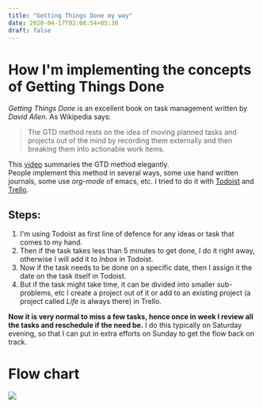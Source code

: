 ```yaml
---
title: "Getting Things Done my way"
date: 2020-04-17T02:08:54+05:30
draft: false
---
```


# How I'm implementing the concepts of Getting Things Done 
*Getting Things Done* is an excellent book on task management written by *David Allen*. As Wikipedia says:  
>The GTD method rests on the idea of moving planned tasks and projects out of the mind by recording them externally and then breaking them into actionable work items.   

This [video](https://youtu.be/gCswMsONkwY) summaries the GTD method elegantly.  
People implement this method in several ways, some use hand written journals, some use *org-mode* of emacs, etc. I tried to do it with [Todoist](https://todoist.com/) and [Trello](https://trello.com/).   
## Steps:  
1)  I'm using Todoist as first line of defence for any ideas or task that comes to my hand.    
2)  Then if the task takes less than 5 minutes to get done, I do it right away, otherwise I will add it to *Inbox* in Todoist.   
3)  Now if the task needs to be done on a specific date, then I assign it the date on the task itself in Todoist.  
4)  But if the task might take time, it can be divided into smaller sub-problems, etc I create a project out of it or add to an existing project (a project called *Life* is always there) in Trello.  

**Now it is very normal to miss a few tasks, hence once in week I review all the tasks and reschedule if the need be.** 
I do this typically on Saturday evening, so that I can put in extra efforts on Sunday to get the flow back on track.  
# Flow chart   
![](/images/2020-04-17-16-13-26.png)